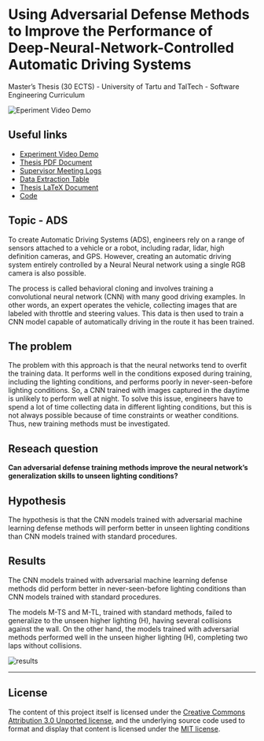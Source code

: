 # Using Adversarial Defense Methods to Improve the Performance of Deep-Neural-Network-Controlled Automatic Driving Systems

Master’s Thesis (30 ECTS) - University of Tartu and TalTech - Software Engineering Curriculum

![Eperiment Video Demo](https://user-images.githubusercontent.com/8085864/163942155-b5d5670f-08c3-4303-a227-5c4a658a8024.png)

## Useful links

* [Experiment Video Demo](https://youtu.be/A_dHfvMgd-w)
* [Thesis PDF Document](PDF/Camara_Software_Engineering_2022.pdf)
* [Supervisor Meeting Logs](supervisor-meetings-logs/README.md)
* [Data Extraction Table](https://docs.google.com/spreadsheets/d/1hK-wXvBYuIYqfd0BKTh8oYs5C-CKyelPAqyBtdPVJfQ/edit?usp=sharing)
* [Thesis LaTeX Document](https://www.overleaf.com/read/fczpcqqmknvp)
* [Code](code/README.md)


## Topic - ADS
To create Automatic Driving Systems (ADS), engineers rely on a range of sensors attached to a vehicle or a robot, including radar, lidar, high definition cameras, and GPS. However, creating an automatic driving system entirely controlled by a Neural Neural network using a single RGB camera is also possible.

The process is called behavioral cloning and involves training a convolutional neural network (CNN) with many good driving examples. In other words, an expert operates the vehicle, collecting images that are labeled with throttle and steering values. This data is then used to train a CNN model capable of automatically driving in the route it has been trained. 

## The problem

The problem with this approach is that the neural networks tend to overfit the training data. It performs well in the conditions exposed during training, including the lighting conditions, and performs poorly in never-seen-before lighting conditions. So, a CNN trained with images captured in the daytime is unlikely to perform well at night. To solve this issue, engineers have to spend a lot of time collecting data in different lighting conditions, but this is not always possible because of time constraints or weather conditions. Thus, new training methods must be investigated.

## Reseach question

**Can adversarial defense training methods improve the neural network’s generalization skills to unseen lighting conditions?**

## Hypothesis

The hypothesis is that the CNN models trained with adversarial machine learning defense methods will perform better in unseen lighting conditions than CNN models trained with standard procedures. 

## Results

The CNN models trained with adversarial machine learning defense methods did perform better in never-seen-before lighting conditions than CNN models trained with standard procedures. 

The models M-TS and M-TL, trained with standard methods, failed to generalize to the unseen higher lighting (H), having several collisions against the wall. On the other hand, the models trained with adversarial methods performed well in the unseen higher lighting (H), completing two laps without collisions. 

![results](https://user-images.githubusercontent.com/8085864/163939722-257b463f-7ff8-467e-8aad-af7eb5cb658c.png)

<hr>


## License

The content of this project itself is licensed under the [Creative Commons Attribution 3.0 Unported license](https://creativecommons.org/licenses/by/3.0/), and the underlying source code used to format and display that content is licensed under the [MIT license](LICENSE.md).